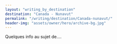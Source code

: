 ```yaml
---
layout: "writing_by_destination"
destination: "Canada - Nunavut"
permalink: "/writing/destination/Canada-nunavut/"
header-img: "assets/owner/hero/archive-bg.jpg"
---
```


Quelques info au sujet de....